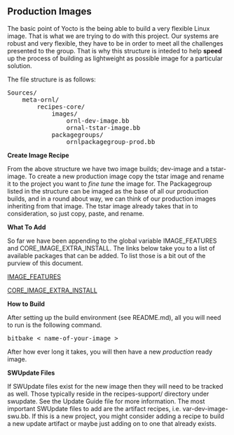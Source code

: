 ## Production Images

The basic point of Yocto is the being able to build a very flexible Linux image.  That is what we are trying to do with this project.  Our systems are robust and very flexible, they have to be in order to meet all the challenges presented to the group.  That is why this structure is inteded to help **speed** up the process of building as lightweight as possible image for a particular solution.

The file structure is as follows:
<pre>
Sources/
    meta-ornl/
        recipes-core/
            images/
                ornl-dev-image.bb
                ornal-tstar-image.bb
            packagegroups/
                ornlpackagegroup-prod.bb
</pre>

**Create Image Recipe**

From the above structure we have two image builds; dev-image and a tstar-image.  To create a new production image copy the tstar image and rename it to the project you want to *fine tune* the image for.  The Packagegroup listed in the structure can be imaged as the base of all our production builds, and in a round about way, we can think of our production images inheriting from that image.  The tstar image already takes that in to consideration, so just copy, paste, and rename.

**What To Add** 

So far we have been appending to the global variable IMAGE_FEATURES and CORE_IMAGE_EXTRA_INSTALL.  The links below take you to a list of available packages that can be added.  To list those is a bit out of the purview of this document.

[IMAGE_FEATURES](https://www.yoctoproject.org/docs/current/mega-manual/mega-manual.html#ref-features-image)

[CORE_IMAGE_EXTRA_INSTALL](https://www.yoctoproject.org/docs/current/mega-manual/mega-manual.html#var-EXTRA_IMAGE_FEATURES)

**How to Build**

After setting up the build environment (see README.md), all you will need to run is the following command.
<pre>
bitbake < name-of-your-image >
</pre>

After how ever long it takes, you will then have a new *production* ready image.

**SWUpdate Files**

If SWUpdate files exist for the new image then they will need to be tracked as well.  Those typically reside in the recipes-support/ directory under swupdate.  See the Update Guide file for more information. The most important SWUpdate files to add are the artifact recipes, i.e. var-dev-image-swu.bb.  If this is a new project, you might consider adding a recipe to build a new update artifact or maybe just adding on to one that already exists.